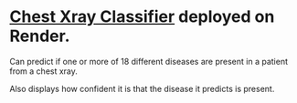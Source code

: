 # [Chest Xray Classifier](https://chexray-ncfk.onrender.com/) deployed on Render.

Can predict if one or more of 18 different diseases are present in a patient from a chest xray. 

Also displays how confident it is that the disease it predicts is present.
